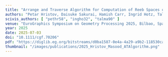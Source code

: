```yaml
---
title: "Arrange and Traverse Algorithm for Computation of Reeb Spaces of Piecewise Linear Maps"
authors: "Petar Hristov, Daisuke Sakurai, Hamish Carr, Ingrid Hotz, Talha Bin Masood"
scivis_authors: [ "pethr58", "ingho32", "talma90" ]
venue: "EuroGraphics Symposium on Geometry Processing 2025, Bilbao, Spain. Computer Graphics Forum, 44(5), e70206"
year: 2025
date: 2025-07-03
doi: "10.1111/cgf.70206"
pdf: "https://diglib.eg.org/bitstreams/d0ba1587-0e4a-4a29-a9b2-118530cacbe1/download"
thumbnail: "/images/publications/2025_Hristov_Masood_ATAlgorithm.png"
---
```

